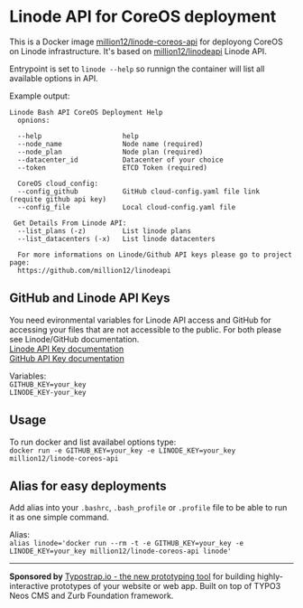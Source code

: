 # Linode API for CoreOS deployment

This is a Docker image [million12/linode-coreos-api](https://registry.hub.docker.com/u/million12/linode-coreos-api/) for deployong CoreOS on Linode infrastructure. It's based on [million12/linodeapi](https://github.com/million12/linodeapi) Linode API.  

Entrypoint is set to `linode --help` so runnign the container will list all available options in API. 

Example output:  

```		
Linode Bash API CoreOS Deployment Help
  opnions:
  
  --help                    help
  --node_name               Node name (required)
  --node_plan               Node plan (required)
  --datacenter_id           Datacenter of your choice
  --token                   ETCD Token (required)
  
  CoreOS cloud_config:
  --config_github           GitHub cloud-config.yaml file link (requite github api key)
  --config_file             Local cloud-config.yaml file
  
 Get Details From Linode API: 
  --list_plans (-z)         List linode plans
  --list_datacenters (-x)   List linode datacenters

  For more informations on Linode/Github API keys please go to project page:
  https://github.com/million12/linodeapi

```  

## GitHub and Linode API Keys
You need evironmental variables for Linode API access and GitHub for accessing your files that are not accessible to the public. For both please see Linode/GitHub documentation.  
[Linode API Key documentation](https://www.linode.com/api)  
[GitHub API Key documentation](https://developer.github.com/v3/oauth_authorizations/)  

Variables:  
`GITHUB_KEY=your_key`  
`LINODE_KEY-your_key` 

## Usage
To run docker and list availabel options type:  
`docker run -e GITHUB_KEY=your_key -e LINODE_KEY=your_key million12/linode-coreos-api`

## Alias for easy deployments
Add alias into your `.bashrc`, `.bash_profile` or `.profile` file to be able to run it as one simple command. 

Alias:  
`alias linode='docker run --rm -t -e GITHUB_KEY=your_key -e LINODE_KEY=your_key million12/linode-coreos-api linode'`

---

**Sponsored by** [Typostrap.io - the new prototyping tool](http://typostrap.io/) for building highly-interactive prototypes of your website or web app. Built on top of TYPO3 Neos CMS and Zurb Foundation framework. 
